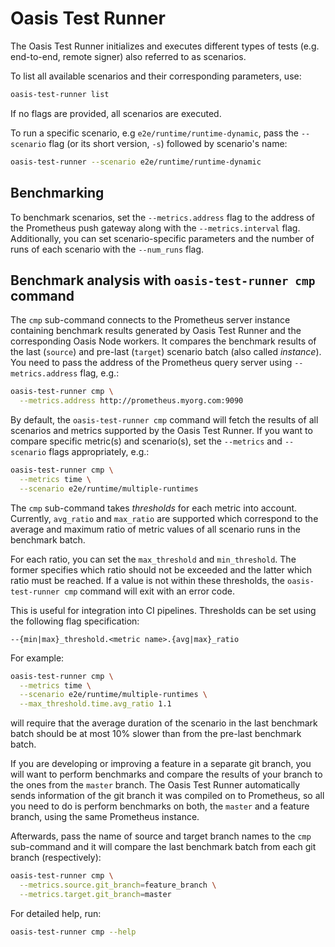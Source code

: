 # Oasis Test Runner

The Oasis Test Runner initializes and executes different types of tests (e.g.
end-to-end, remote signer) also referred to as scenarios.

To list all available scenarios and their corresponding parameters, use:

```bash
oasis-test-runner list
```

If no flags are provided, all scenarios are executed.

To run a specific scenario, e.g `e2e/runtime/runtime-dynamic`, pass the
`--scenario` flag (or its short version, `-s`) followed by scenario's name:

```bash
oasis-test-runner --scenario e2e/runtime/runtime-dynamic
```

## Benchmarking

To benchmark scenarios, set the `--metrics.address` flag to the address of the
Prometheus push gateway along with the `--metrics.interval` flag.
Additionally, you can set scenario-specific parameters and the number of runs of
each scenario with the `--num_runs` flag.

## Benchmark analysis with `oasis-test-runner cmp` command

The `cmp` sub-command connects to the Prometheus server instance containing
benchmark results generated by Oasis Test Runner and the corresponding Oasis
Node workers.
It compares the benchmark results of the last (`source`) and pre-last (`target`)
scenario batch (also called *instance*).
You need to pass the address of the Prometheus query server using
`--metrics.address` flag, e.g.:

```bash
oasis-test-runner cmp \
  --metrics.address http://prometheus.myorg.com:9090
```

By default, the `oasis-test-runner cmp` command will fetch the results of all
scenarios and metrics supported by the Oasis Test Runner.
If you want to compare specific metric(s) and scenario(s), set the `--metrics`
and `--scenario` flags appropriately, e.g.:

```bash
oasis-test-runner cmp \
  --metrics time \
  --scenario e2e/runtime/multiple-runtimes
```

The `cmp` sub-command takes *thresholds* for each metric into account.
Currently, `avg_ratio` and `max_ratio` are supported which correspond to the
average and maximum ratio of metric values of all scenario runs in the benchmark
batch.

For each ratio, you can set the `max_threshold` and `min_threshold`.
The former specifies which ratio should not be exceeded and the latter which
ratio must be reached.
If a value is not within these thresholds, the `oasis-test-runner cmp` command
will exit with an error code.

This is useful for integration into CI pipelines.
Thresholds can be set using the following flag specification:

```text
--{min|max}_threshold.<metric name>.{avg|max}_ratio
```

For example:

```bash
oasis-test-runner cmp \
  --metrics time \
  --scenario e2e/runtime/multiple-runtimes \
  --max_threshold.time.avg_ratio 1.1
```

will require that the average duration of the scenario in the last benchmark
batch should be at most 10\% slower than from the pre-last benchmark batch.

If you are developing or improving a feature in a separate git branch, you will
want to perform benchmarks and compare the results of your branch to the ones
from the `master` branch.
The Oasis Test Runner automatically sends information of the git branch it was
compiled on to Prometheus, so all you need to do is perform benchmarks on both,
the `master` and a feature branch, using the same Prometheus instance.

Afterwards, pass the name of source and target branch names to the `cmp`
sub-command and it will compare the last benchmark batch from each git branch
(respectively):

```bash
oasis-test-runner cmp \
  --metrics.source.git_branch=feature_branch \
  --metrics.target.git_branch=master
```

For detailed help, run:

```bash
oasis-test-runner cmp --help
```
